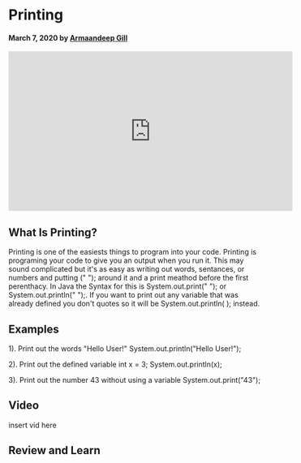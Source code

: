 # Printing

#### March 7, 2020 by [Armaandeep Gill](/)

<div align="center">
  <iframe width="560" height="315"
  src="https://www.youtube.com/embed/MUQfKFzIOeU" 
  frameborder="0" 
  allow="accelerometer; autoplay; encrypted-media; gyroscope; picture-in-picture" 
  allowfullscreen></iframe>
</div>     

## What Is Printing?

Printing is one of the easiests things to program into your code. Printing is programing your code to give you an output when you run it. This may sound complicated but it's as easy as writing out words, sentances, or numbers and putting (" "); around it and a print meathod before the first perenthacy. In Java the Syntax for this is System.out.print(" "); or System.out.println(" ");. If you want to print out any variable that was already defined you don't quotes so it will be System.out.println( ); instead.

## Examples

1). Print out the words "Hello User!"
System.out.println("Hello User!");

2). Print out the defined variable int x = 3;
System.out.println(x);
  
3). Print out the number 43 without using a variable
System.out.print("43");

## Video

insert vid here

## Review and Learn
